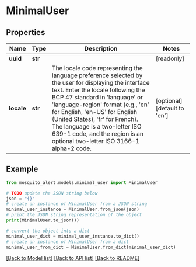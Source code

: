 # MinimalUser


## Properties

Name | Type | Description | Notes
------------ | ------------- | ------------- | -------------
**uuid** | **str** |  | [readonly] 
**locale** | **str** | The locale code representing the language preference selected by the user for displaying the interface text. Enter the locale following the BCP 47 standard in &#39;language&#39; or &#39;language-region&#39; format (e.g., &#39;en&#39; for English, &#39;en-US&#39; for English (United States), &#39;fr&#39; for French). The language is a two-letter ISO 639-1 code, and the region is an optional two-letter ISO 3166-1 alpha-2 code. | [optional] [default to 'en']

## Example

```python
from mosquito_alert.models.minimal_user import MinimalUser

# TODO update the JSON string below
json = "{}"
# create an instance of MinimalUser from a JSON string
minimal_user_instance = MinimalUser.from_json(json)
# print the JSON string representation of the object
print(MinimalUser.to_json())

# convert the object into a dict
minimal_user_dict = minimal_user_instance.to_dict()
# create an instance of MinimalUser from a dict
minimal_user_from_dict = MinimalUser.from_dict(minimal_user_dict)
```
[[Back to Model list]](../README.md#documentation-for-models) [[Back to API list]](../README.md#documentation-for-api-endpoints) [[Back to README]](../README.md)



